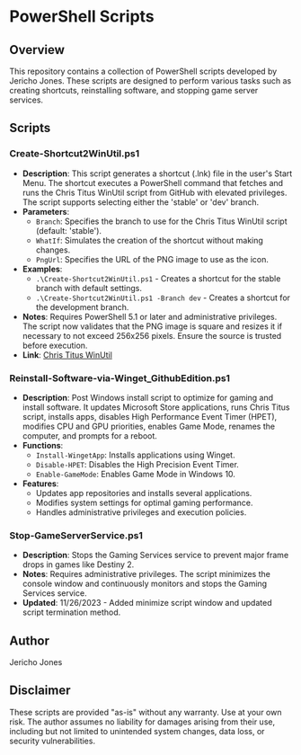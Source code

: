 # PowerShell Scripts

## Overview
This repository contains a collection of PowerShell scripts developed by Jericho Jones. These scripts are designed to perform various tasks such as creating shortcuts, reinstalling software, and stopping game server services.

## Scripts

### Create-Shortcut2WinUtil.ps1
- **Description**: This script generates a shortcut (.lnk) file in the user's Start Menu. The shortcut executes a PowerShell command that fetches and runs the Chris Titus WinUtil script from GitHub with elevated privileges. The script supports selecting either the 'stable' or 'dev' branch.
- **Parameters**:
  - `Branch`: Specifies the branch to use for the Chris Titus WinUtil script (default: 'stable').
  - `WhatIf`: Simulates the creation of the shortcut without making changes.
  - `PngUrl`: Specifies the URL of the PNG image to use as the icon.
- **Examples**:
  - `.\Create-Shortcut2WinUtil.ps1` - Creates a shortcut for the stable branch with default settings.
  - `.\Create-Shortcut2WinUtil.ps1 -Branch dev` - Creates a shortcut for the development branch.
- **Notes**: Requires PowerShell 5.1 or later and administrative privileges. The script now validates that the PNG image is square and resizes it if necessary to not exceed 256x256 pixels. Ensure the source is trusted before execution.
- **Link**: [Chris Titus WinUtil](https://github.com/ChrisTitusTech/winutil)
  
### Reinstall-Software-via-Winget_GithubEdition.ps1
- **Description**: Post Windows install script to optimize for gaming and install software. It updates Microsoft Store applications, runs Chris Titus script, installs apps, disables High Performance Event Timer (HPET), modifies CPU and GPU priorities, enables Game Mode, renames the computer, and prompts for a reboot.
- **Functions**:
  - `Install-WingetApp`: Installs applications using Winget.
  - `Disable-HPET`: Disables the High Precision Event Timer.
  - `Enable-GameMode`: Enables Game Mode in Windows 10.
- **Features**: 
  - Updates app repositories and installs several applications.
  - Modifies system settings for optimal gaming performance.
  - Handles administrative privileges and execution policies.

### Stop-GameServerService.ps1
- **Description**: Stops the Gaming Services service to prevent major frame drops in games like Destiny 2.
- **Notes**: Requires administrative privileges. The script minimizes the console window and continuously monitors and stops the Gaming Services service.
- **Updated**: 11/26/2023 - Added minimize script window and updated script termination method.

## Author
Jericho Jones

## Disclaimer
These scripts are provided "as-is" without any warranty. Use at your own risk. The author assumes no liability for damages arising from their use, including but not limited to unintended system changes, data loss, or security vulnerabilities.
